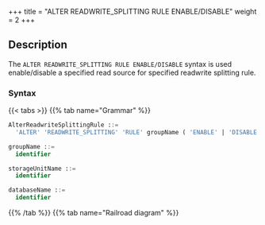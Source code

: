 +++
title = "ALTER READWRITE_SPLITTING RULE ENABLE/DISABLE"
weight = 2
+++

## Description

The `ALTER READWRITE_SPLITTING RULE ENABLE/DISABLE` syntax is used enable/disable a specified read source for specified readwrite splitting rule.

### Syntax

{{< tabs >}}
{{% tab name="Grammar" %}}
```sql
AlterReadwriteSplittingRule ::=
  'ALTER' 'READWRITE_SPLITTING' 'RULE' groupName ( 'ENABLE' | 'DISABLE' ) storageUnitName 'FROM' databaseName

groupName ::=
  identifier

storageUnitName ::=
  identifier

databaseName ::=
  identifier
```
{{% /tab %}}
{{% tab name="Railroad diagram" %}}
<iframe frameborder="0" name="diagram" id="diagram" width="100%" height="100%"></iframe>
{{% /tab %}}
{{< /tabs >}}

### Supplement

- When `databaseName` is not specified, the default is the currently used `DATABASE`. If `DATABASE` is not used, `No database selected` will be prompted.

### Example

- Disable a specified read source for specified readwrite splitting rule in specified database

```sql
ALTER READWRITE_SPLITTING RULE ms_group_0 DISABLE read_su_0 FROM test1;
```

- Enable a specified read source for specified readwrite splitting rule in specified database

```sql
ALTER READWRITE_SPLITTING RULE ms_group_0 ENABLE read_su_0 FROM test1;
```

- Disable a specified read source for specified readwrite splitting rule in current database

```sql
ALTER READWRITE_SPLITTING RULE ms_group_0 DISABLE read_su_0;
```

- Enable a specified read source for specified readwrite splitting rule in current database

```sql
ALTER READWRITE_SPLITTING RULE ms_group_1 ENABLE read_su_0;
```

### Reserved word

`ALTER`, `READWRITE_SPLITTING`, `RULE`, `ENABLE`, `DISABLE`

### Related links

- [Reserved word](/en/reference/distsql/syntax/reserved-word/)
